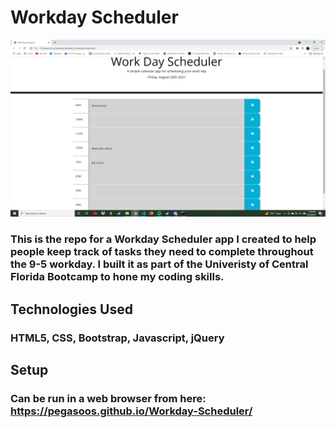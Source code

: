 # Workday Scheduler

![Demo](./develop/assets/demo.png)

### This is the repo for a Workday Scheduler app I created to help people keep track of tasks they need to complete throughout the 9-5 workday. I built it as part of the Univeristy of Central Florida Bootcamp to hone my coding skills.

## Technologies Used
### HTML5, CSS, Bootstrap, Javascript, jQuery

## Setup
### Can be run in a web browser from here: https://pegasoos.github.io/Workday-Scheduler/